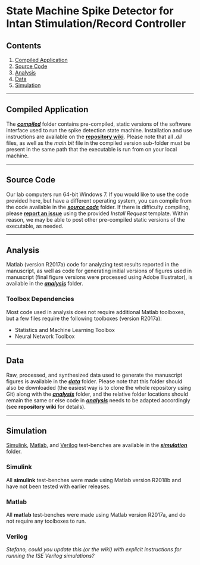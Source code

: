 # State Machine Spike Detector for Intan Stimulation/Record Controller

## Contents

1. [Compiled Application](#compiled-application)
2. [Source Code](#source-code)
3. [Analysis](#analysis)
4. [Data](#data)
5. [Simulation](#simulation)

---

## Compiled Application

The ***[compiled](https://github.com/m053m716/Intan-DAC-State-Machine-Detector/tree/master/compiled)*** folder contains pre-compiled, static versions of the software interface used to run the spike detection state machine. Installation and use instructions are available on the **[repository wiki](https://github.com/m053m716/Intan-DAC-State-Machine-Detector/wiki/Installation)**. Please note that all *.dll* files, as well as the *main.bit* file in the compiled version sub-folder must be present in the same path that the executable is run from on your local machine.



---

## Source Code

Our lab computers run 64-bit Windows 7. If you would like to use the code provided here, but have a different operating system, you can compile from the code available in the ***[source code](https://github.com/m053m716/Intan-DAC-State-Machine-Detector/tree/master/source)*** folder. If there is difficulty compiling, please **[report an issue](https://github.com/m053m716/Intan-DAC-State-Machine-Detector/issues/new/choose)** using the provided *Install Request* template. Within reason, we may be able to post other pre-compiled static versions of the executable, as needed.



---

## Analysis

Matlab (version R2017a) code for analyzing test results reported in the manuscript, as well as code for generating initial versions of figures used in manuscript (final figure versions were processed using Adobe Illustrator), is available in the ***[analysis](https://github.com/m053m716/Intan-DAC-State-Machine-Detector/tree/master/analysis)*** folder. 

### Toolbox Dependencies

Most code used in analysis does not require additional Matlab toolboxes, but a few files require the following toolboxes (version R2017a):

* Statistics and Machine Learning Toolbox
* Neural Network Toolbox



---

## Data

Raw, processed, and synthesized data used to generate the manuscript figures is available in the ***[data](https://github.com/m053m716/Intan-DAC-State-Machine-Detector/tree/master/data)*** folder. Please note that this folder should also be downloaded (the easiest way is to clone the whole repository using Git) along with the ***[analysis](https://github.com/m053m716/Intan-DAC-State-Machine-Detector/tree/master/analysis)*** folder, and the relative folder locations should remain the same or else code in ***[analysis](https://github.com/m053m716/Intan-DAC-State-Machine-Detector/tree/master/analysis)*** needs to be adapted accordingly (see **repository wiki** for details).



---

## Simulation

[Simulink](#simulink), [Matlab](#matlab), and [Verilog](#verilog) test-benches are available in the ***[simulation](https://github.com/m053m716/Intan-DAC-State-Machine-Detector/tree/master/simulation)*** folder. 

### Simulink

All **simulink** test-benches were made using Matlab version R2018b and have not been tested with earlier releases.

### Matlab

All **matlab** test-benches were made using Matlab version R2017a, and do not require any toolboxes to run.

### Verilog

*Stefano, could you update this (or the wiki) with explicit instructions for running the ISE Verilog simulations?*



